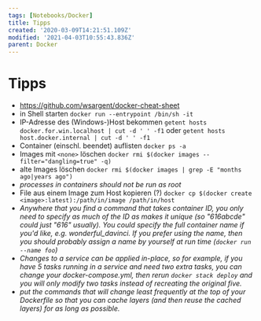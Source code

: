 ```yaml
---
tags: [Notebooks/Docker]
title: Tipps
created: '2020-03-09T14:21:51.109Z'
modified: '2021-04-03T10:55:43.836Z'
parent: Docker
---
```


# Tipps
- <https://github.com/wsargent/docker-cheat-sheet>
- in Shell starten
  `docker run --entrypoint /bin/sh -it`
- IP-Adresse des (Windows-)Host bekommen
  `getent hosts docker.for.win.localhost | cut -d ' ' -f1`
  oder
  `getent hosts host.docker.internal | cut -d ' ' -f1`
- Container (einschl. beendet) auflisten
  `docker ps -a`
- Images mit `<none>` löschen
  `docker rmi $(docker images --filter="dangling=true" -q)`
- alte Images löschen
  `docker rmi $(docker images | grep -E "months ago|years ago")`
- *processes in containers should not be run as root*
- File aus einem Image zum Host kopieren (?)
  `docker cp $(docker create <image>:latest):/path/in/image /path/in/host`
- *Anywhere that you find a command that takes container ID, you only need to specify as much of the ID as makes it unique (so "616abcde" could just "616" usually). You could specify the full container name if you'd like, e.g. wonderful_davinci. If you prefer using the name, then you should probably assign a name by yourself at run time (`docker run --name foo`)*
- *Changes to a service can be applied in-place, so for example, if you have 5 tasks running in a service and need two extra tasks, you can change your docker-compose.yml, then rerun `docker stack deploy` and you will only modify two tasks instead of recreating the original five.*
- *put the commands that will change least frequently at the top of your Dockerfile so that you can cache layers (and then reuse the cached layers) for as long as possible.*
